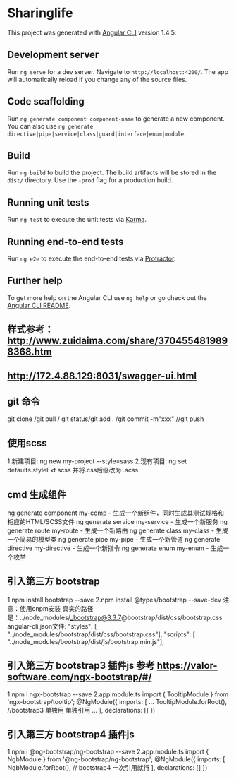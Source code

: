 # Sharinglife

This project was generated with [Angular CLI](https://github.com/angular/angular-cli) version 1.4.5.

## Development server

Run `ng serve` for a dev server. Navigate to `http://localhost:4200/`. The app will automatically reload if you change any of the source files.

## Code scaffolding

Run `ng generate component component-name` to generate a new component. You can also use `ng generate directive|pipe|service|class|guard|interface|enum|module`.

## Build

Run `ng build` to build the project. The build artifacts will be stored in the `dist/` directory. Use the `-prod` flag for a production build.

## Running unit tests

Run `ng test` to execute the unit tests via [Karma](https://karma-runner.github.io).

## Running end-to-end tests

Run `ng e2e` to execute the end-to-end tests via [Protractor](http://www.protractortest.org/).

## Further help

To get more help on the Angular CLI use `ng help` or go check out the [Angular CLI README](https://github.com/angular/angular-cli/blob/master/README.md).

## 样式参考：http://www.zuidaima.com/share/3704554819898368.htm

## http://172.4.88.129:8031/swagger-ui.html

## git 命令
git clone /git pull / git status/git add . /git commit -m"xxx" //git push

## 使用scss
1.新建项目: ng new my-project --style=sass
2.现有项目: ng set defaults.styleExt scss   并将.css后缀改为 .scss

## cmd 生成组件
ng generate component my-comp - 生成一个新组件，同时生成其测试规格和相应的HTML/SCSS文件
ng generate service my-service - 生成一个新服务
ng generate route my-route - 生成一个新路由
ng generate class my-class - 生成一个简易的模型类
ng generate pipe my-pipe - 生成一个新管道
ng generate directive my-directive - 生成一个新指令
ng generate enum my-enum - 生成一个枚举

## 引入第三方 bootstrap
1.npm install bootstrap --save  2.npm install @types/bootstrap --save-dev 注意：使用cnpm安装 真实的路径是：../node_modules/_bootstrap@3.3.7@bootstrap/dist/css/bootstrap.css
angular-cli.json文件:
"styles": [ "../node_modules/bootstrap/dist/css/bootstrap.css"],
"scripts": [ "../node_modules/bootstrap/dist/js/bootstrap.min.js"],

## 引入第三方 bootstrap3 插件js  参考 https://valor-software.com/ngx-bootstrap/#/
1.npm i ngx-bootstrap --save
2.app.module.ts
    import { TooltipModule } from 'ngx-bootstrap/tooltip';
    @NgModule({
      imports: [
        ...
        TooltipModule.forRoot(), //bootstrap3 单独用 单独引用
        ...
      ],
      declarations: []
    })

## 引入第三方 bootstrap4 插件js
1.npm i @ng-bootstrap/ng-bootstrap --save
2.app.module.ts
    import { NgbModule } from '@ng-bootstrap/ng-bootstrap';
    @NgModule({
      imports: [
        NgbModule.forRoot(), // bootstrap4 一次引用就行
      ],
      declarations: []
    })
